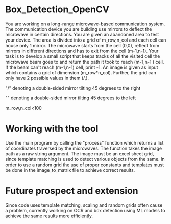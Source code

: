 # Box_Detection_OpenCV

You are working on a long-range microwave-based communication system. The communication device you are building use mirrors to deflect the microwave in certain directions. You are given an abandoned area to test your device. The area is divided into a grid of m_row,n_col and each cell can house only 1 mirror. The microwave starts from the cell (0,0), reflect from mirrors in different directions and has to exit from the cell (m-1,n-1).  Your task is to develop a small script that keeps tracks of all the visited cell the microwave beam goes to and return the path it took to reach (m-1,n-1 ) cell. If the beam can't reach (m-1,n-1) cell, print -1. An image is given as input which contains a grid of dimension  (m_row*n_col). Further, the grid can only have 2 possible values in them  (/,\). 

"/" denoting a double-sided mirror tilting 45 degrees to the right 

"\" denoting a double-sided mirror tilting 45 degrees to the left

m_row,n_col<100


# Working with the tool
Use the main program by calling the "process" function which returns a list of coordinates traversed by the microwaves. The function takes the image path as a raw string argument. The image must be an excel sheet grid, since template matching is used to detect various objects from the same. In order to use a random grid the use of proper constants and templates must be done in the image_to_matrix file to achieve correct results. 

# Future prospect and extension
Since code uses template matching, scaling and random grids often cause a problem, currently working on OCR and box detection using ML models to achieve the same results more efficiently.
